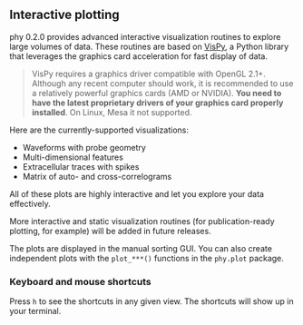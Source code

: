 ## Interactive plotting

phy 0.2.0 provides advanced interactive visualization routines to explore large volumes of data. These routines are based on [VisPy](http://vispy.org/), a Python library that leverages the graphics card acceleration for fast display of data.

> VisPy requires a graphics driver compatible with OpenGL 2.1+. Although any recent computer should work, it is recommended to use a relatively powerful graphics cards (AMD or NVIDIA). **You need to have the latest proprietary drivers of your graphics card properly installed**. On Linux, Mesa it not supported.

Here are the currently-supported visualizations:

* Waveforms with probe geometry
* Multi-dimensional features
* Extracellular traces with spikes
* Matrix of auto- and cross-correlograms

All of these plots are highly interactive and let you explore your data effectively.

More interactive and static visualization routines (for publication-ready plotting, for example) will be added in future releases.

The plots are displayed in the manual sorting GUI. You can also create independent plots with the `plot_***()` functions in the `phy.plot` package.

### Keyboard and mouse shortcuts

Press `h` to see the shortcuts in any given view. The shortcuts will show up in your terminal.
